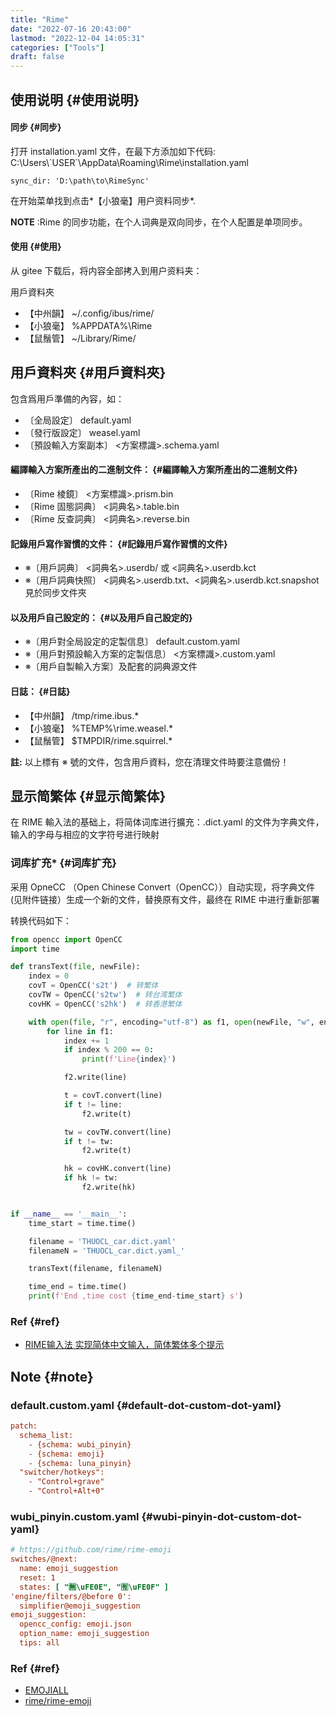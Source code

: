 ```yaml
---
title: "Rime"
date: "2022-07-16 20:43:00"
lastmod: "2022-12-04 14:05:31"
categories: ["Tools"]
draft: false
---
```


## 使用说明 {#使用说明}


#### 同步 {#同步}

打开 installation.yaml 文件，在最下方添加如下代码:
C:\Users\\\`USER\`\AppData\Roaming\Rime\installation.yaml

```nil
sync_dir: 'D:\path\to\RimeSync'
```

在开始菜单找到点击\*【小狼毫】用户资料同步\*.

**NOTE** :Rime 的同步功能，在个人词典是双向同步，在个人配置是单项同步。


#### 使用 {#使用}

从 gitee 下载后，将内容全部拷入到用户资料夹：

用戶資料夾

-   【中州韻】 ~/.config/ibus/rime/
-   【小狼毫】 %APPDATA%\Rime
-   【鼠鬚管】 ~/Library/Rime/


## 用戶資料夾 {#用戶資料夾}

包含爲用戶準備的內容，如：

-   〔全局設定〕 default.yaml
-   〔發行版設定〕 weasel.yaml
-   〔預設輸入方案副本〕 &lt;方案標識&gt;.schema.yaml


#### 編譯輸入方案所產出的二進制文件： {#編譯輸入方案所產出的二進制文件}

-   〔Rime 棱鏡〕 &lt;方案標識&gt;.prism.bin
-   〔Rime 固態詞典〕 &lt;詞典名&gt;.table.bin
-   〔Rime 反查詞典〕 &lt;詞典名&gt;.reverse.bin


#### 記錄用戶寫作習慣的文件： {#記錄用戶寫作習慣的文件}

-   ※〔用戶詞典〕 &lt;詞典名&gt;.userdb/ 或 &lt;詞典名&gt;.userdb.kct
-   ※〔用戶詞典快照〕 &lt;詞典名&gt;.userdb.txt、&lt;詞典名&gt;.userdb.kct.snapshot 見於同步文件夾


#### 以及用戶自己設定的： {#以及用戶自己設定的}

-   ※〔用戶對全局設定的定製信息〕 default.custom.yaml
-   ※〔用戶對預設輸入方案的定製信息〕 &lt;方案標識&gt;.custom.yaml
-   ※〔用戶自製輸入方案〕及配套的詞典源文件


#### 日誌： {#日誌}

-   【中州韻】 /tmp/rime.ibus.\*
-   【小狼毫】 %TEMP%\rime.weasel.\*
-   【鼠鬚管】 $TMPDIR/rime.squirrel.\*

**註:** 以上標有 ※ 號的文件，包含用戶資料，您在清理文件時要注意備份！


## 显示简繁体 {#显示简繁体}

在 RIME 輸入法的基础上，将简体词库进行擴充：.dict.yaml 的文件为字典文件，输入的字母与相应的文字符号进行映射


### 词库扩充\* {#词库扩充}

采用 OpneCC （Open Chinese Convert（OpenCC））自动实现，将字典文件(见附件链接）生成一个新的文件，替换原有文件，最终在 RIME 中进行重新部署

转换代码如下：

```python
from opencc import OpenCC
import time

def transText(file, newFile):
    index = 0
    covT = OpenCC('s2t')  # 转繁体
    covTW = OpenCC('s2tw')  # 转台湾繁体
    covHK = OpenCC('s2hk')  # 转香港繁体

    with open(file, "r", encoding="utf-8") as f1, open(newFile, "w", encoding="utf-8") as f2:
        for line in f1:
            index += 1
            if index % 200 == 0:
                print(f'Line{index}')

            f2.write(line)

            t = covT.convert(line)
            if t != line:
                f2.write(t)

            tw = covTW.convert(line)
            if t != tw:
                f2.write(t)

            hk = covHK.convert(line)
            if hk != tw:
                f2.write(hk)


if __name__ == '__main__':
    time_start = time.time()

    filename = 'THUOCL_car.dict.yaml'
    filenameN = 'THUOCL_car.dict.yaml_'

    transText(filename, filenameN)

    time_end = time.time()
    print(f'End ,time cost {time_end-time_start} s')
```


### Ref {#ref}

-   [RIME输入法 实现简体中文输入，简体繁体多个提示](https://blog.csdn.net/yulinxx/article/details/124006694)


## Note {#note}


### default.custom.yaml {#default-dot-custom-dot-yaml}

```cfg
patch:
  schema_list:
    - {schema: wubi_pinyin}
    - {schema: emoji}
    - {schema: luna_pinyin}
  "switcher/hotkeys":
    - "Control+grave"
    - "Control+Alt+0"
```


### wubi_pinyin.custom.yaml {#wubi-pinyin-dot-custom-dot-yaml}

```cfg
# https://github.com/rime/rime-emoji
switches/@next:
  name: emoji_suggestion
  reset: 1
  states: [ "🈚️️\uFE0E", "🈶️️\uFE0F" ]
'engine/filters/@before 0':
  simplifier@emoji_suggestion
emoji_suggestion:
  opencc_config: emoji.json
  option_name: emoji_suggestion
  tips: all
```


### Ref {#ref}

-   [EMOJIALL](https://www.emojiall.com/zh-hans/)
-   [rime/rime-emoji](https://github.com/rime/rime-emoji)